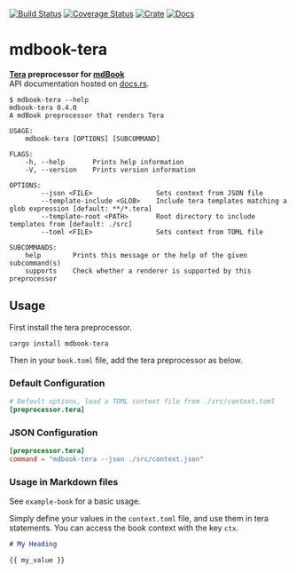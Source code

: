 [![Build Status](https://github.com/avitex/mdbook-tera/workflows/build/badge.svg)](https://github.com/avitex/mdbook-tera/actions?query=workflow:build)
[![Coverage Status](https://codecov.io/gh/avitex/mdbook-tera/branch/master/graph/badge.svg?token=X2LXHI8VYL)](https://codecov.io/gh/avitex/mdbook-tera)
[![Crate](https://img.shields.io/crates/v/mdbook-tera.svg)](https://crates.io/crates/mdbook-tera)
[![Docs](https://docs.rs/mdbook-tera/badge.svg)](https://docs.rs/mdbook-tera)

# mdbook-tera

**[Tera](https://github.com/Keats/tera) preprocessor for [mdBook](https://github.com/rust-lang/mdBook)**  
API documentation hosted on [docs.rs](https://docs.rs/mdbook-tera).

```text
$ mdbook-tera --help
mdbook-tera 0.4.0
A mdBook preprocessor that renders Tera

USAGE:
    mdbook-tera [OPTIONS] [SUBCOMMAND]

FLAGS:
    -h, --help       Prints help information
    -V, --version    Prints version information

OPTIONS:
        --json <FILE>                Sets context from JSON file
        --template-include <GLOB>    Include tera templates matching a glob expression [default: **/*.tera]
        --template-root <PATH>       Root directory to include templates from [default: ./src]
        --toml <FILE>                Sets context from TOML file

SUBCOMMANDS:
    help        Prints this message or the help of the given subcommand(s)
    supports    Check whether a renderer is supported by this preprocessor
```

## Usage

First install the tera preprocessor.

```text
cargo install mdbook-tera
```

Then in your `book.toml` file, add the tera preprocessor as below.

### Default Configuration

```toml
# Default options, load a TOML context file from ./src/context.toml
[preprocessor.tera]
```

### JSON Configuration

```toml
[preprocessor.tera]
command = "mdbook-tera --json ./src/context.json"
```

### Usage in Markdown files

See `example-book` for a basic usage.

Simply define your values in the `context.toml` file, and use them in tera statements.
You can access the book context with the key `ctx`.

```md
# My Heading

{{ my_value }}
```

